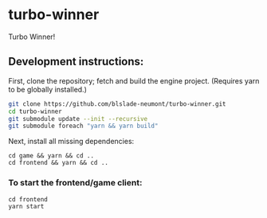 # turbo-winner

Turbo Winner!

## Development instructions:

First, clone the repository; fetch and build the engine project. (Requires yarn to be globally installed.)

```bash
git clone https://github.com/blslade-neumont/turbo-winner.git
cd turbo-winner
git submodule update --init --recursive
git submodule foreach "yarn && yarn build"
```

Next, install all missing dependencies:

```
cd game && yarn && cd ..
cd frontend && yarn && cd ..
```

### To start the frontend/game client:

```
cd frontend
yarn start
```
